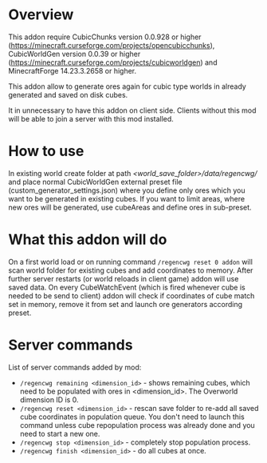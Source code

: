 # Overview
This addon require CubicChunks version 0.0.928 or higher (https://minecraft.curseforge.com/projects/opencubicchunks), CubicWorldGen version 0.0.39 or higher (https://minecraft.curseforge.com/projects/cubicworldgen) and MinecraftForge 14.23.3.2658 or higher.

This addon allow to generate ores again for cubic type worlds in already generated and saved on disk cubes.

It in unnecessary to have this addon on client side. Clients without this mod will be able to join a server with this mod installed.

# How to use
In existing world create folder at path *<world_save_folder>/data/regencwg/* and place normal CubicWorldGen external preset file (custom_generator_settings.json) where you define only ores which you want to be generated in existing cubes. If you want to limit areas, where new ores will be generated, use cubeAreas and define ores in sub-preset.

# What this addon will do
On a first world load or on running command `/regencwg reset 0 addon` will scan world folder for existing cubes and add coordinates to memory. After further server restarts (or world reloads in client game) addon will use saved data. On every CubeWatchEvent (which is fired whenever cube is needed to be send to client) addon will check if coordinates of cube match set in memory, remove it from set and launch ore generators according preset.

# Server commands
List of server commands added by mod:

* `/regencwg remaining <dimension_id>` - shows remaining cubes, which need to be populated with ores in <dimension_id>. The Overworld dimension ID is 0.
* `/regencwg reset <dimension_id>` - rescan save folder to re-add all saved cube coordinates in population queue. You don't need to launch this command unless cube repopulation process was already done and you need to start a new one.
* `/regencwg stop <dimension_id>` - completely stop population process.
* `/regencwg finish <dimension_id>` - do all cubes at once.
